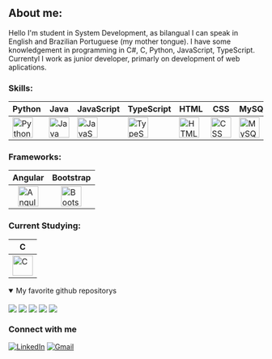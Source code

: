 ## About me:
Hello I'm student in System Development, as bilangual I can speak in English and Brazilian Portuguese (my mother tongue). I have some knowledgement in programming in C#, C, Python, JavaScript, TypeScript. Currentyl I work as junior developer, primarly on development of web aplications.

### Skills:

| Python                   | Java                     | JavaScript              | TypeScript              | HTML                    | CSS                     | MySQL                   | C#                       |
|--------------------------|--------------------------|-------------------------|-------------------------|-------------------------|-------------------------|-------------------------|-------------------------|
| <img src="https://cdn.jsdelivr.net/gh/devicons/devicon/icons/python/python-original.svg" width="40" height="40" alt="Python"/> | <img src="https://cdn.jsdelivr.net/gh/devicons/devicon/icons/java/java-original.svg" width="40" height="40" alt="Java"/> | <img src="https://cdn.jsdelivr.net/gh/devicons/devicon/icons/javascript/javascript-original.svg" width="40" height="40" alt="JavaScript"/> | <img src="https://cdn.jsdelivr.net/gh/devicons/devicon/icons/typescript/typescript-original.svg" width="40" height="40" alt="TypeScript"/> | <img src="https://cdn.jsdelivr.net/gh/devicons/devicon/icons/html5/html5-original.svg" width="40" height="40" alt="HTML"/> | <img src="https://cdn.jsdelivr.net/gh/devicons/devicon/icons/css3/css3-original.svg" width="40" height="40" alt="CSS"/> | <img src="https://cdn.jsdelivr.net/gh/devicons/devicon/icons/mysql/mysql-original.svg" width="40" height="40" alt="MySQL"/> | <img src="https://cdn.jsdelivr.net/gh/devicons/devicon/icons/csharp/csharp-original.svg" width="40" height="40" alt="C#"/> |

### Frameworks:
| Angular                  | Bootstrap               |
|--------------------------|-------------------------|
| <div style="display: flex; justify-content: center;"><img src="https://cdn.jsdelivr.net/gh/devicons/devicon/icons/angularjs/angularjs-original.svg" width="40" height="40" alt="Angular"/></div> | <div style="display: flex; justify-content: center;"><img src="https://cdn.jsdelivr.net/gh/devicons/devicon/icons/bootstrap/bootstrap-original.svg" width="40" height="40" alt="Bootstrap"/></div> |

### Current Studying:
| C                       |
|-------------------------|
| <div style="display: flex; justify-content: center;"><img src="https://cdn.jsdelivr.net/gh/devicons/devicon/icons/c/c-original.svg" width="40" height="40" alt="C"/></div> |


<details open>
	<summary>My favorite github repositorys</summary>
	<br/>
	<a href="https://github.com/devyat009/onibus-df-app"><img align="center" src="https://github-readme-stats.vercel.app/api/pin/?username=devyat009&repo=onibus-df-app&title_color=ffffff&text_color=c9cacc&icon_color=2bbc8a&bg_color=1d1f21" /></a>
 	<a href="https://github.com/devyat009/tinyscripts"><img align="center" src="https://github-readme-stats.vercel.app/api/pin/?username=devyat009&repo=tinyscripts&title_color=ffffff&text_color=c9cacc&icon_color=2bbc8a&bg_color=1d1f21" /></a>
	<a href="https://github.com/devyat009/youtube-downloader"><img align="center" src="https://github-readme-stats.vercel.app/api/pin/?username=devyat009&repo=youtube-downloader&title_color=ffffff&text_color=c9cacc&icon_color=2bbc8a&bg_color=1d1f21" /></a>
 	<a href="https://github.com/devyat009/Python-Coding-Journey"><img align="center" src="https://github-readme-stats.vercel.app/api/pin/?username=devyat009&repo=Python-Coding-Journey&title_color=ffffff&text_color=c9cacc&icon_color=2bbc8a&bg_color=1d1f21" /></a>
	<a href="https://github.com/devyat009/devyat009.github.io"><img align="center" src="https://github-readme-stats.vercel.app/api/pin/?username=devyat009&repo=devyat009.github.io&title_color=ffffff&text_color=c9cacc&icon_color=2bbc8a&bg_color=1d1f21" /></a>

</details>

### Connect with me
[![LinkedIn](https://img.shields.io/badge/-LinkedIn-000?style=for-the-badge&logo=linkedin&logoColor=#A55CFF&color:FFFFF)](https://www.linkedin.com/in/higor-stanley-6601bb23b?)
[![Gmail](https://img.shields.io/badge/-Gmail-000?style=for-the-badge&logo=gmail&logoColor=FFFFF)](mailto:stanleyhigor1@gmail.com)
